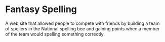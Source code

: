 # Fantasy Spelling
A web site that allowed people to compete with friends by building a team of spellers in the National spelling bee and gaining points when a member of the team would spelling something correctly


